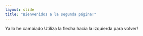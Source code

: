 ```yaml
---
layout: slide
title: "Bienvenidos a la segunda página!"
---
```

Ya lo he cambiado
Utiliza la flecha hacia la izquierda para volver!
